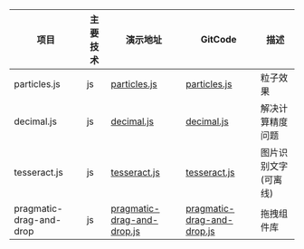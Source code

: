 | 项目         | 主要技术 | 演示地址                                                | GitCode                                                      | 描述                  |
| ------------ | -------- | ------------------------------------------------------- | ------------------------------------------------------------ | --------------------- |
| particles.js | js | [particles.js](https://marcbruederlin.github.io/particles.js/) | [particles.js](https://marcbruederlin.github.io/particles.js/) | 粒子效果 |
| decimal.js | js | [decimal.js](https://mikemcl.github.io/decimal.js/#) | [decimal.js](https://mikemcl.github.io/decimal.js/#) | 解决计算精度问题 |
| tesseract.js | js | [tesseract.js](https://blog.csdn.net/god_sword_/article/details/131862382) | [tesseract.js](https://blog.csdn.net/god_sword_/article/details/131862382) | 图片识别文字(可离线) |
| pragmatic-drag-and-drop | js | [pragmatic-drag-and-drop.js](https://gitcode.com/atlassian/pragmatic-drag-and-drop) | [pragmatic-drag-and-drop.js](https://gitcode.com/atlassian/pragmatic-drag-and-drop) | 拖拽组件库 |

